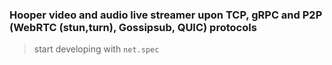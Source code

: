 


### Hooper video and audio live streamer upon TCP, gRPC and P2P (WebRTC (stun,turn), Gossipsub, QUIC) protocols

> start developing with `net.spec`